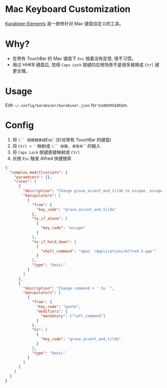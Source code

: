 # Mac Keyboard Customization

[Karabiner-Elements](https://github.com/pqrs-org/Karabiner-Elements) 是一款修针对 Mac 键盘自定义的工具。

# Why?

- 在带有 TouchBar 的 Mac 键盘下 `Esc` 按着没有反馈, 很不习惯。
- 用过 HHKB 键盘后, 觉得 `Caps Lock` 按键的应用场景不是很多替换成 `Ctrl` 键更合理。

# Usage

Edit `~/.config/karabiner/karabiner.json` for customization.

# Config

1. 将 ` \`` 按键替换成 `Esc` (针对带有 TouchBar 的键盘)
2. 将 `Ctrl + '` 映射成 ` \`` 按键, 来弥补 `\`` 的输入
3. 将 `Caps Lock` 按键直接映射成 `Ctrl`
4. 长按 `Esc` 触发 Alfred 快捷搜索

```json
{
  "complex_modifications": {
    "parameters": {},
    "rules": [
      {
        "description": "Change grave_accent_and_tilde to escape, escape when use alone",
        "manipulators": [
          {
            "from": {
              "key_code": "grave_accent_and_tilde"
            },
            "to_if_alone": [
              {
                "key_code": "escape"
              }
            ],
            "to_if_held_down": [
              {
                "shell_command": "open '/Applications/Alfred 3.app'"
              }
            ],
            "type": "basic"
          }
        ]
      },
      {
        "description": "Change command + ' to `",
        "manipulators": [
          {
            "from": {
              "key_code": "quote",
              "modifiers": {
                "mandatory": ["left_command"]
              }
            },
            "to": [
              {
                "key_code": "grave_accent_and_tilde"
              }
            ],
            "type": "basic"
          }
        ]
      }
    ]
  }
}
```
